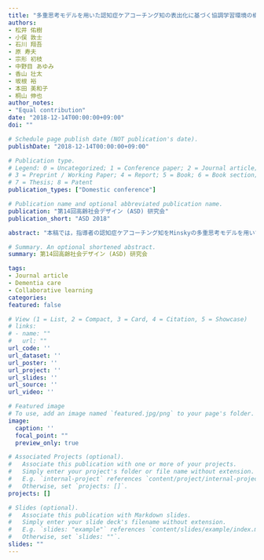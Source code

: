 ```yaml
---
title: "多重思考モデルを用いた認知症ケアコーチング知の表出化に基づく協調学習環境の構築"
authors:
- 松井 佑樹
- 小俣 敦士
- 石川 翔吾
- 原 寿夫
- 宗形 初枝
- 中野目 あゆみ
- 香山 壮太
- 坂根 裕
- 本田 美和子
- 桐山 伸也
author_notes:
- "Equal contribution"
date: "2018-12-14T00:00:00+09:00"
doi: ""

# Schedule page publish date (NOT publication's date).
publishDate: "2018-12-14T00:00:00+09:00"

# Publication type.
# Legend: 0 = Uncategorized; 1 = Conference paper; 2 = Journal article;
# 3 = Preprint / Working Paper; 4 = Report; 5 = Book; 6 = Book section;
# 7 = Thesis; 8 = Patent
publication_types: ["Domestic conference"]

# Publication name and optional abbreviated publication name.
publication: "第14回高齢社会デザイン (ASD) 研究会"
publication_short: "ASD 2018"

abstract: "本稿では，指導者の認知症ケアコーチング知をMinskyの多重思考モデルを用いて表出化させることで，施設全体でケアの学習を促進する協調学習環境について示す．マルチモーダルケア技法のユマニチュードを導入する病院において，ケアの映像データ，指導者の指導データを収集した．これらに対して，行動レベルのデータと，Minskyの多重思考モデルを用いて指導意図のデータを構築した．その結果，認知症ケアを行動と指導の両面から可視化することで，学習者，指導者が新たな気付きを得ることができる協調学習環境の実現が示唆された．"

# Summary. An optional shortened abstract.
summary: 第14回高齢社会デザイン (ASD) 研究会

tags:
- Journal article
- Dementia care
- Collaborative learning
categories: 
featured: false

# View (1 = List, 2 = Compact, 3 = Card, 4 = Citation, 5 = Showcase)
# links:
# - name: ""
#   url: ""
url_code: ''
url_dataset: ''
url_poster: ''
url_project: ''
url_slides: ''
url_source: ''
url_video: ''

# Featured image
# To use, add an image named `featured.jpg/png` to your page's folder. 
image:
  caption: ''
  focal_point: ""
  preview_only: true

# Associated Projects (optional).
#   Associate this publication with one or more of your projects.
#   Simply enter your project's folder or file name without extension.
#   E.g. `internal-project` references `content/project/internal-project/index.md`.
#   Otherwise, set `projects: []`.
projects: []

# Slides (optional).
#   Associate this publication with Markdown slides.
#   Simply enter your slide deck's filename without extension.
#   E.g. `slides: "example"` references `content/slides/example/index.md`.
#   Otherwise, set `slides: ""`.
slides: ""
---
```

